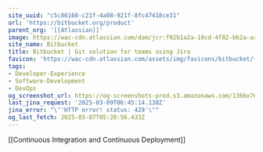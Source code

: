 ```yaml
---
site_uuid: "c5c86168-c21f-4a08-921f-8fc47418ce31"
url: 'https://bitbucket.org/product'
parent_org: '[[Atlassian]]'
image: https://wac-cdn.atlassian.com/dam/jcr:f92b1a2a-10cd-4f82-bb2a-aa00400f4288/bitbucket-cloud-features-opengraph.png
site_name: Bitbucket
title: Bitbucket | Git solution for teams using Jira
favicon: 'https://wac-cdn.atlassian.com/assets/img/favicons/bitbucket/favicon-32x32.png'
tags:
- Developer-Experience
- Software-Development
- DevOps
og_screenshot_url: https://og-screenshots-prod.s3.amazonaws.com/1366x768/80/false/25ec256781859979688b3c5b80d1d30c2f170db8c32b93acb2f6c38124f15fbe.jpeg
last_jina_request: '2025-03-09T06:45:14.138Z'
jina_error: "\"'HTTP error! status: 429'\""
og_last_fetch: 2025-03-07T05:20:56.433Z
---
```

[[Continuous Integration and Continuous Deployment]]
